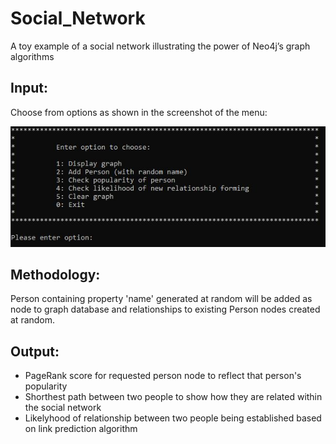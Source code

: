 # Social_Network
A toy example of a  social network illustrating the power of Neo4j’s graph algorithms

## Input:

Choose from options as shown in the screenshot of the menu:

![Alt text](./images/menu.JPG)

## Methodology:

Person containing property 'name' generated at random will be added as node to graph database and relationships to existing Person nodes created at random.

## Output:

- PageRank score for requested person node to reflect that person's popularity
- Shorthest path between two people to show how they are related within the social network
- Likelyhood of relationship between two people being established based on link prediction algorithm
